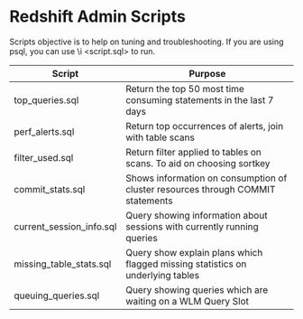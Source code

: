 # Redshift Admin Scripts
Scripts objective is to help on tuning and troubleshooting.
If you are using psql, you can use \i &lt;script.sql&gt; to run.

| Script | Purpose |
| ------------- | ------------- |
| top_queries.sql | Return the top 50 most time consuming statements in the last 7 days |
| perf_alerts.sql | Return top occurrences of alerts, join with table scans |
| filter_used.sql | Return filter applied to tables on scans. To aid on choosing sortkey |
| commit_stats.sql | Shows information on consumption of cluster resources through COMMIT statements |
| current_session_info.sql | Query showing information about sessions with currently running queries |
| missing_table_stats.sql | Query show explain plans which flagged missing statistics on underlying tables |
| queuing_queries.sql | Query showing queries which are waiting on a WLM Query Slot |